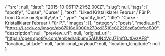 {
  "src": null,
  "date": "2015-10-06T17:21:52.000Z",
  "slug": null,
  "tags": [
    "spotify",
    "Curse",
    "Curse"
  ],
  "text": "Liked Kristallklarer Februar / Für P. from Curse on Spotify\n\n ",
  "type": "spotify_like",
  "title": "Curse - Kristallklarer Februar / Für P.",
  "images": [],
  "category": "posts",
  "media_url": "https://i.scdn.co/image/ab67616d0000b273ed3518c62228ca5a9cfec589",
  "description": null,
  "preview_url": null,
  "original_url": "https://open.spotify.com/embed/album/5AUUN4VqJ71mfOJtDvzAF8",
  "location_latitude": null,
  "additional_payload": null,
  "location_longitude": null
}